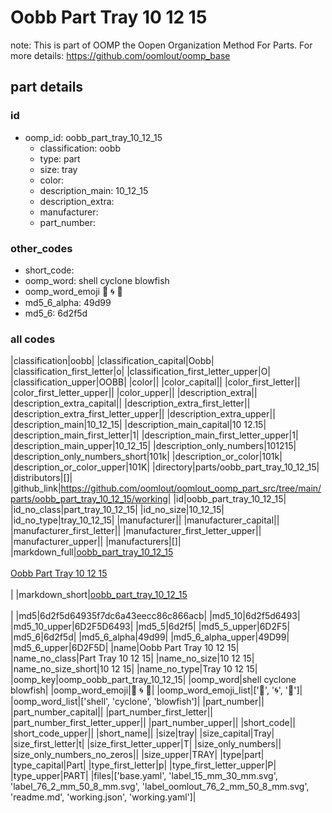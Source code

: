 # Oobb Part Tray 10 12 15  

note: This is part of OOMP the Oopen Organization Method For Parts. For more details: https://github.com/oomlout/oomp_base

##  part details





### id
* oomp_id: oobb_part_tray_10_12_15
  * classification: oobb
  * type: part
  * size: tray
  * color: 
  * description_main: 10_12_15
  * description_extra: 
  * manufacturer: 
  * part_number: 

### other_codes
* short_code: 
* oomp_word: shell cyclone blowfish
* oomp_word_emoji :shell: :cyclone: :blowfish:
* md5_6_alpha: 49d99
* md5_6: 6d2f5d

### all codes 
|classification|oobb|
|classification_capital|Oobb|
|classification_first_letter|o|
|classification_first_letter_upper|O|
|classification_upper|OOBB|
|color||
|color_capital||
|color_first_letter||
|color_first_letter_upper||
|color_upper||
|description_extra||
|description_extra_capital||
|description_extra_first_letter||
|description_extra_first_letter_upper||
|description_extra_upper||
|description_main|10_12_15|
|description_main_capital|10 12.15|
|description_main_first_letter|1|
|description_main_first_letter_upper|1|
|description_main_upper|10_12_15|
|description_only_numbers|101215|
|description_only_numbers_short|101k|
|description_or_color|101k|
|description_or_color_upper|101K|
|directory|parts/oobb_part_tray_10_12_15|
|distributors|[]|
|github_link|https://github.com/oomlout/oomlout_oomp_part_src/tree/main/parts/oobb_part_tray_10_12_15/working|
|id|oobb_part_tray_10_12_15|
|id_no_class|part_tray_10_12_15|
|id_no_size|10_12_15|
|id_no_type|tray_10_12_15|
|manufacturer||
|manufacturer_capital||
|manufacturer_first_letter||
|manufacturer_first_letter_upper||
|manufacturer_upper||
|manufacturers|[]|
|markdown_full|[oobb_part_tray_10_12_15](https://github.com/oomlout/oomlout_oomp_part_src/tree/main/parts/oobb_part_tray_10_12_15/working)<br>[](https://github.com/oomlout/oomlout_oomp_part_src/tree/main/parts/oobb_part_tray_10_12_15/working)<br>[Oobb Part Tray 10 12 15](https://github.com/oomlout/oomlout_oomp_part_src/tree/main/parts/oobb_part_tray_10_12_15/working)<br><br>|
|markdown_short|[oobb_part_tray_10_12_15](https://github.com/oomlout/oomlout_oomp_part_src/tree/main/parts/oobb_part_tray_10_12_15/working)<br><br>|
|md5|6d2f5d64935f7dc6a43eecc86c866acb|
|md5_10|6d2f5d6493|
|md5_10_upper|6D2F5D6493|
|md5_5|6d2f5|
|md5_5_upper|6D2F5|
|md5_6|6d2f5d|
|md5_6_alpha|49d99|
|md5_6_alpha_upper|49D99|
|md5_6_upper|6D2F5D|
|name|Oobb Part Tray 10 12 15|
|name_no_class|Part Tray 10 12 15|
|name_no_size|10 12 15|
|name_no_size_short|10 12 15|
|name_no_type|Tray 10 12 15|
|oomp_key|oomp_oobb_part_tray_10_12_15|
|oomp_word|shell cyclone blowfish|
|oomp_word_emoji|:shell: :cyclone: :blowfish:|
|oomp_word_emoji_list|[':shell:', ':cyclone:', ':blowfish:']|
|oomp_word_list|['shell', 'cyclone', 'blowfish']|
|part_number||
|part_number_capital||
|part_number_first_letter||
|part_number_first_letter_upper||
|part_number_upper||
|short_code||
|short_code_upper||
|short_name||
|size|tray|
|size_capital|Tray|
|size_first_letter|t|
|size_first_letter_upper|T|
|size_only_numbers||
|size_only_numbers_no_zeros||
|size_upper|TRAY|
|type|part|
|type_capital|Part|
|type_first_letter|p|
|type_first_letter_upper|P|
|type_upper|PART|
|files|['base.yaml', 'label_15_mm_30_mm.svg', 'label_76_2_mm_50_8_mm.svg', 'label_oomlout_76_2_mm_50_8_mm.svg', 'readme.md', 'working.json', 'working.yaml']|
